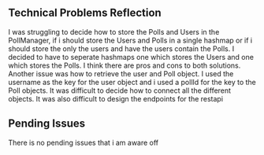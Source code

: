 ## Technical Problems Reflection
I was struggling to decide how to store the Polls and Users in the PollManager, if i should store the Users and Polls in a single hashmap or if i should store the only the users and have the users contain the Polls.
I decided to have to seperate hashmaps one which stores the Users and one which stores the Polls. I think there are pros and cons to both solutions.
Another issue was how to retrieve the user and Poll object. I used the username as the key for the user object and i used a pollId for the key to the Poll objects.
It was difficult to decide how to connect all the different objects.
It was also difficult to design the endpoints for the restapi

## Pending Issues
There is no pending issues that i am aware off

